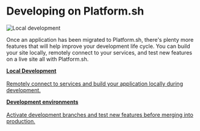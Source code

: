 # Developing on Platform.sh

![Local development](/images/pretty/home-services.png)

Once an application has been migrated to Platform.sh, there's plenty more features that will help improve your development life cycle. You can build your site locally, remotely connect to your services, and test new features on a live site all with Platform.sh.

<html>
<head>
<link rel="stylesheet" href="/styles/styles.css">
</head>
<body>

<a href="/gettingstarted/local-dev.html" class="buttongen full"><b>Local Development</b><br/><br/>Remotely connect to services and build your application locally during development.</a>

<a href="/gettingstarted/dev-environments.html" class="buttongen full"><b>Development environments</b><br/><br/>Activate development branches and test new features before merging into production.</a>

</body>
</html>

